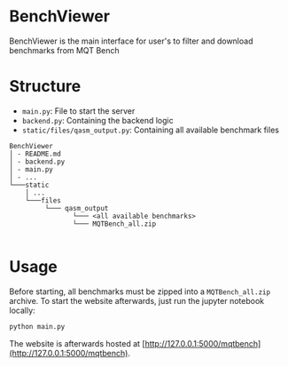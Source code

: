 # BenchViewer
BenchViewer is the main interface for user's to filter and download benchmarks from MQT Bench 

# Structure
- ```main.py```: File to start the server
- ```backend.py```: Containing the backend logic
- ```static/files/qasm_output.py```: Containing all available benchmark files
```
BenchViewer
│ - README.md
│ - backend.py  
│ - main.py  
│ - ...
└───static
    │ ...
    └───files
         └─── qasm_output
                └─── <all available benchmarks>
                └─── MQTBench_all.zip
         

```

# Usage
Before starting, all benchmarks must be zipped into a `MQTBench_all.zip` archive. 
To start the website afterwards, just run the jupyter notebook locally:
```python
python main.py
```
The website is afterwards hosted at [http://127.0.0.1:5000/mqtbench](http://127.0.0.1:5000/mqtbench).